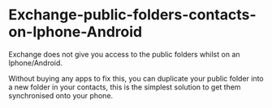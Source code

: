 # Exchange-public-folders-contacts-on-Iphone-Android
Exchange does not give you access to the public folders whilst on an Iphone/Android.

Without buying any apps to fix this, you can duplicate your public folder into a new folder in your contacts, this is the simplest solution to get them synchronised onto your phone.
